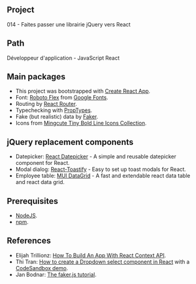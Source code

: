 ## Project
014 - Faites passer une librairie jQuery vers React

## Path 
Développeur d'application - JavaScript React

## Main packages
- This project was bootstrapped with [Create React App](https://github.com/facebook/create-react-app).
- Font: [Roboto Flex](https://fonts.google.com/specimen/Roboto+Flex) from [Google Fonts](https://fonts.google.com/). 
- Routing by [React Router](https://reactrouter.com/en/main).
- Typechecking with [PropTypes](https://reactjs.org/docs/typechecking-with-proptypes.html).
- Fake (but realistic) data by [Faker](https://fakerjs.dev/).
- Icons from [Mingcute Tiny Bold Line Icons Collection](https://www.svgrepo.com/collection/mingcute-tiny-bold-line-icons/).

## jQuery replacement components
- Datepicker: [React Datepicker](https://reactdatepicker.com/) - A simple and reusable datepicker component for React.
- Modal dialog: [React-Toastify](https://fkhadra.github.io/react-toastify/introduction) - Easy to set up toast modals for React.
- Employee table: [MUI DataGrid](https://mui.com/x/react-data-grid/) - A fast and extendable react data table and react data grid.

## Prerequisites
- [NodeJS](https://nodejs.org/en/).
- [npm](https://www.npmjs.com/).

## References
- Elijah Trillionz: [How To Build An App With React Context API](https://dev.to/elijahtrillionz/how-to-build-an-app-with-react-context-api-512e).
- Thi Tran: [How to create a Dropdown select component in React](https://medium.com/tinyso/how-to-create-a-dropdown-select-component-in-react-bf85df53e206) with a [CodeSandbox demo](https://codesandbox.io/s/react-custom-dropdown-select-demo-tlrmkv?from-embed=&file=/src/Dropdown.js).
- Jan Bodnar: [The faker.js tutorial](https://zetcode.com/javascript/fakerjs/).
